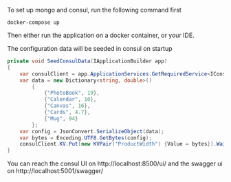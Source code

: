 To set up mongo and consul, run the following command first 

```docker-compose up```

Then either run the application on a docker container, or your IDE.

The configuration data will be seeded in consul on startup 

```c#
private void SeedConsulData(IApplicationBuilder app)
{
    var consulClient = app.ApplicationServices.GetRequiredService<IConsulClient>();
    var data = new Dictionary<string, double>()
        {
            {"PhotoBook", 19},
            {"Calendar", 10},
            {"Canvas", 16},
            {"Cards", 4.7},
            {"Mug", 94}
        };
    var config = JsonConvert.SerializeObject(data);
    var bytes = Encoding.UTF8.GetBytes(config);
    consulClient.KV.Put(new KVPair("ProductWidth") {Value = bytes}).Wait();
}
```

You can reach the consul UI on http://localhost:8500/ui/ and the swagger ui on http://localhost:5001/swagger/